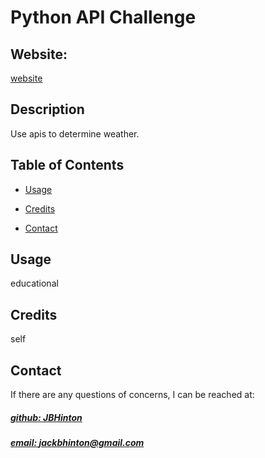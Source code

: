 # Python API Challenge


## Website: 
[website](jackbhinton@gmail.com)

## Description
Use apis to determine weather.



## Table of Contents


- [Usage](#usage)
- [Credits](#credits)



- [Contact](#contact)



## Usage
educational

## Credits
self







## Contact
If there are any questions of concerns, I can be reached at:
##### [github: JBHinton](https://github.com/JBHinton)
##### [email: jackbhinton@gmail.com](mailto:jackbhinton@gmail.com)
